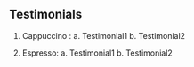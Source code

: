 ## Testimonials

1. Cappuccino : 
  a. Testimonial1
  b. Testimonial2

2. Espresso:
  a. Testimonial1
  b. Testimonial2
